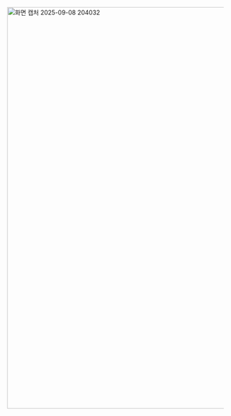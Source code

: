 
<img width="1397" height="936" alt="화면 캡처 2025-09-08 204032" src="https://github.com/user-attachments/assets/726536f2-97b3-4acc-a03d-baf84db659df" />
